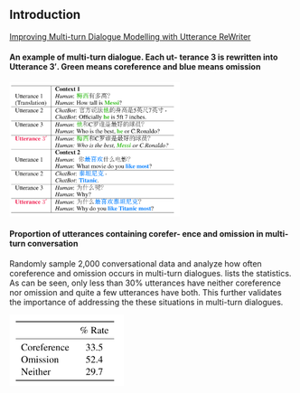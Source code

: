 ## Introduction
[Improving Multi-turn Dialogue Modelling with Utterance ReWriter](https://www.aclweb.org/anthology/P19-1003.pdf)<br>

#### An example of multi-turn dialogue. Each ut- terance 3 is rewritten into Utterance 3′. Green means coreference and blue means omission

<p align="left"><img width="60%" src="data/Utterance.png"/></p>

#### Proportion of utterances containing corefer- ence and omission in multi-turn conversation

Randomly sample 2,000 conversational data and analyze how often coreference and omission occurs in multi-turn dialogues. lists the statistics. As can be seen, only less than 30% utterances have neither coreference nor omission and quite a few utterances have both. This further validates the importance of addressing the these situations in multi-turn dialogues.

<p align="left"><img width="40%" src="data/rate.png"/></p>
